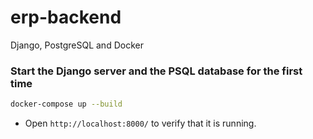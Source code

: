 # erp-backend
Django, PostgreSQL and Docker

### Start the Django server and the PSQL database for the first time
```bash
docker-compose up --build
```
- Open `http://localhost:8000/` to verify that it is running.
